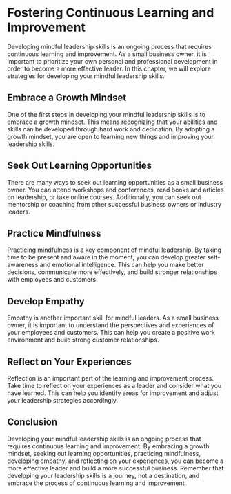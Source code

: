Fostering Continuous Learning and Improvement
=============================================================================================================================

Developing mindful leadership skills is an ongoing process that requires continuous learning and improvement. As a small business owner, it is important to prioritize your own personal and professional development in order to become a more effective leader. In this chapter, we will explore strategies for developing your mindful leadership skills.

Embrace a Growth Mindset
------------------------

One of the first steps in developing your mindful leadership skills is to embrace a growth mindset. This means recognizing that your abilities and skills can be developed through hard work and dedication. By adopting a growth mindset, you are open to learning new things and improving your leadership skills.

Seek Out Learning Opportunities
-------------------------------

There are many ways to seek out learning opportunities as a small business owner. You can attend workshops and conferences, read books and articles on leadership, or take online courses. Additionally, you can seek out mentorship or coaching from other successful business owners or industry leaders.

Practice Mindfulness
--------------------

Practicing mindfulness is a key component of mindful leadership. By taking time to be present and aware in the moment, you can develop greater self-awareness and emotional intelligence. This can help you make better decisions, communicate more effectively, and build stronger relationships with employees and customers.

Develop Empathy
---------------

Empathy is another important skill for mindful leaders. As a small business owner, it is important to understand the perspectives and experiences of your employees and customers. This can help you create a positive work environment and build strong customer relationships.

Reflect on Your Experiences
---------------------------

Reflection is an important part of the learning and improvement process. Take time to reflect on your experiences as a leader and consider what you have learned. This can help you identify areas for improvement and adjust your leadership strategies accordingly.

Conclusion
----------

Developing your mindful leadership skills is an ongoing process that requires continuous learning and improvement. By embracing a growth mindset, seeking out learning opportunities, practicing mindfulness, developing empathy, and reflecting on your experiences, you can become a more effective leader and build a more successful business. Remember that developing your leadership skills is a journey, not a destination, and embrace the process of continuous learning and improvement.
